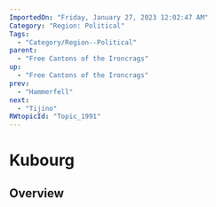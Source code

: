 ```yaml
---
ImportedOn: "Friday, January 27, 2023 12:02:47 AM"
Category: "Region: Political"
Tags:
  - "Category/Region--Political"
parent:
  - "Free Cantons of the Ironcrags"
up:
  - "Free Cantons of the Ironcrags"
prev:
  - "Hammerfell"
next:
  - "Tijino"
RWtopicId: "Topic_1991"
---
```

# Kubourg
## Overview
